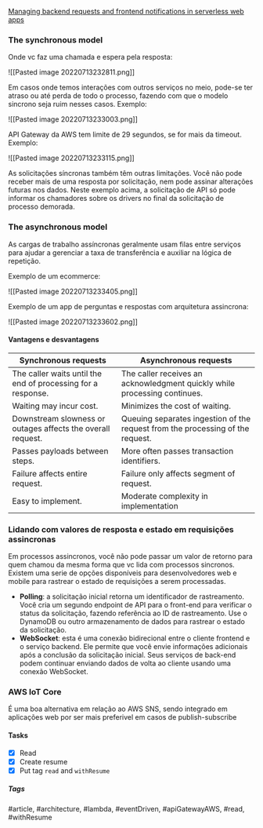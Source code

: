 [Managing backend requests and frontend notifications in serverless web apps](https://aws.amazon.com/blogs/compute/managing-backend-requests-and-frontend-notifications-in-serverless-web-apps/)

### The synchronous model

Onde vc faz uma chamada e espera pela resposta:

![[Pasted image 20220713232811.png]]

Em casos onde temos interações com outros serviços no meio, pode-se ter atraso ou até perda de todo o processo, fazendo com que o modelo sincrono seja ruim nesses casos. Exemplo:

![[Pasted image 20220713233003.png]]

API Gateway da AWS tem limite de 29 segundos, se for mais da timeout. Exemplo:

![[Pasted image 20220713233115.png]]

As solicitações síncronas também têm outras limitações. Você não pode receber mais de uma resposta por solicitação, nem pode assinar alterações futuras nos dados. Neste exemplo acima, a solicitação de API só pode informar os chamadores sobre os drivers no final da solicitação de processo demorada.

### The asynchronous model

As cargas de trabalho assíncronas geralmente usam filas entre serviços para ajudar a gerenciar a taxa de transferência e auxiliar na lógica de repetição.

Exemplo de um ecommerce:

![[Pasted image 20220713233405.png]]

Exemplo de um app de perguntas e respostas com arquitetura assincrona:

![[Pasted image 20220713233602.png]]

#### Vantagens e desvantagens

| Synchronous requests                                         	| Asynchronous requests                                                          	|
|--------------------------------------------------------------	|--------------------------------------------------------------------------------	|
| The caller waits until the end of processing for a response. 	| The caller receives an acknowledgment quickly while processing continues.      	|
| Waiting may incur cost.                                      	| Minimizes the cost of waiting.                                                 	|
| Downstream slowness or outages affects the overall request.  	| Queuing separates ingestion of the request from the processing of the request. 	|
| Passes payloads between steps.                               	| More often passes transaction identifiers.                                     	|
| Failure affects entire request.                              	| Failure only affects segment of request.                                       	|
| Easy to implement.                                           	| Moderate complexity in implementation                                          	|


### Lidando com valores de resposta e estado em requisições assincronas

Em processos assincronos, você não pode passar um valor de retorno para quem chamou da mesma forma que vc lida com processos sincronos. Existem uma serie de opções disponíveis para desenvolvedores web e mobile para rastrear o estado de requisições a serem processadas.

- **Polling**: a solicitação inicial retorna um identificador de rastreamento. Você cria um segundo endpoint de API para o front-end para verificar o status da solicitação, fazendo referência ao ID de rastreamento. Use o DynamoDB ou outro armazenamento de dados para rastrear o estado da solicitação.
- **WebSocket**: esta é uma conexão bidirecional entre o cliente frontend e o serviço backend. Ele permite que você envie informações adicionais após a conclusão da solicitação inicial. Seus serviços de back-end podem continuar enviando dados de volta ao cliente usando uma conexão WebSocket.

### AWS IoT Core

É uma boa alternativa em relação ao AWS SNS, sendo integrado em aplicações web por ser mais preferivel em casos de publish-subscribe


#### Tasks
- [x] Read
- [x] Create resume
- [x] Put tag `read` and `withResume`

##### Tags
#article, #architecture, #lambda, #eventDriven, #apiGatewayAWS, #read, #withResume 
